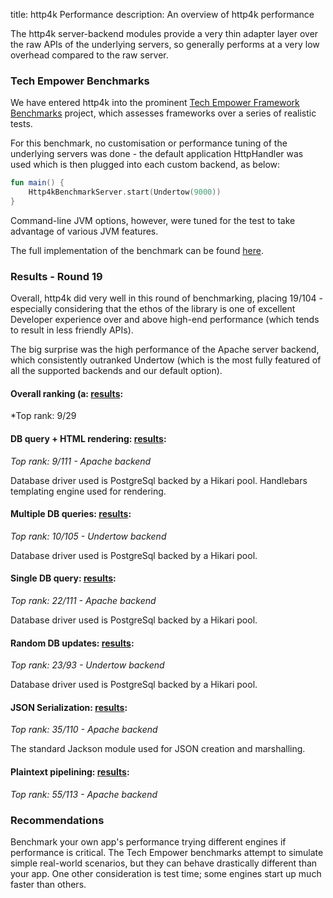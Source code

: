 title: http4k Performance
description: An overview of http4k performance

The http4k server-backend modules provide a very thin adapter layer over the raw APIs of the underlying servers, so 
generally performs at a very low overhead compared to the raw server.

### Tech Empower Benchmarks
We have entered http4k into the prominent [Tech Empower Framework Benchmarks](https://www.techempower.com/benchmarks/) 
project, which assesses frameworks over a series of realistic tests. 

For this benchmark, no customisation or performance tuning of the underlying servers was done - the default application 
HttpHandler was used which is then plugged into each custom backend, as below:

```kotlin
fun main() {
    Http4kBenchmarkServer.start(Undertow(9000))
}
```

Command-line JVM options, however, were tuned for the test to take advantage of various JVM features.

The full implementation of the benchmark can be found [here](https://github.com/TechEmpower/FrameworkBenchmarks/tree/master/frameworks/Kotlin/http4k).

### Results - Round 19
Overall, http4k did very well in this round of benchmarking, placing 19/104 - especially considering that the ethos of the library is one of excellent Developer experience over and above high-end performance (which tends to result in less friendly APIs).

The big surprise was the high performance of the Apache server backend, which consistently outranked Undertow (which is the most fully featured of all the supported backends and our default option). 

#### Overall ranking (a: [results](https://www.techempower.com/benchmarks/#section=data-r19&hw=ph&test=composite):
*Top rank: 9/29

#### DB query + HTML rendering: [results](https://www.techempower.com/benchmarks/#section=data-r19&hw=ph&test=fortune&l=fjd30b):
*Top rank: 9/111 - Apache backend*

Database driver used is PostgreSql backed by a Hikari pool.
Handlebars templating engine used for rendering.

#### Multiple DB queries: [results](https://www.techempower.com/benchmarks/#section=data-r19&hw=ph&test=query&l=fjd30b):
*Top rank: 10/105 - Undertow backend*

Database driver used is PostgreSql backed by a Hikari pool.

#### Single DB query: [results](https://www.techempower.com/benchmarks/#section=data-r19&hw=ph&test=db&l=fjd30b):
*Top rank: 22/111 - Apache backend*

Database driver used is PostgreSql backed by a Hikari pool.

#### Random DB updates: [results](https://www.techempower.com/benchmarks/#section=data-r19&hw=ph&test=update&l=fjd30b):
*Top rank: 23/93 - Undertow backend*

Database driver used is PostgreSql backed by a Hikari pool.

#### JSON Serialization: [results](https://www.techempower.com/benchmarks/#section=data-r19&hw=ph&test=json&l=fjd30b):
*Top rank: 35/110 - Apache backend*

The standard Jackson module used for JSON creation and marshalling.

#### Plaintext pipelining: [results](https://www.techempower.com/benchmarks/#section=data-r19&hw=ph&test=plaintext&l=fjd30b):
*Top rank: 55/113 - Apache backend*

### Recommendations
Benchmark your own app's performance trying different engines if performance is critical.  The Tech Empower benchmarks attempt to simulate simple real-world scenarios, but they can behave drastically different than your app.  One other consideration is test time; some engines start up much faster than others.

[http4k]: https://http4k.org
